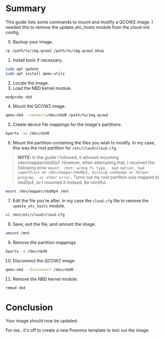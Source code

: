# Summary
This guide lists some commands to mount and modify a QCOW2 image.
I needed this to remove the update_etc_hosts module from the 
cloud-init config.

0. Backup your image.
```sh
cp /path/to/img.qcow2 /path/to/img.qcow2.bkup
```

1. Install tools if necessary.
```sh
sudo apt update
sudo apt install qemu-utils
```

2. Locate the image.
3. Load the NBD kernel module.
```sh
modprobe nbd
```
4. Mount the QCOW2 image.
```sh
qemu-nbd --connect=/dev/nbd0 /path/to/img.qcow2
```
5. Create device file mappings for the image's partitions.
```sh
kpartx -av /dev/nbd0
```
6. Mount the partition containing the files you wish to modify.
In my case, this was the root partition for `/etc/cloud/cloud.cfg`.
> **NOTE:** In the guide I followed, it advised mounting /dev/mapper/nbd0p1.
However, when attempting that, I received the following error `mount: /mnt: wrong fs type, 
bad option, bad superblock on /dev/mapper/nbd0p1, missing codepage or helper program, 
or other error.` Turns out my root partition was mapped to nbd0p4, so I mounted it instead.
Be mindful.
```sh
mount /dev/mapper/nbd0p4 /mnt
```
7. Edit the file you're after. In my case the `cloud.cfg` file to remove the `update_etc_hosts` module.
```sh
vi /mnt/etc/cloud/cloud.cfg
```
8. Save, exit the file, and umount the image.
```sh
umount /mnt
```
9. Remove the partition mappings.
```sh
kpartx -d /dev/nbd0
```
10. Disconnect the QCOW2 image.
```sh
qemu-nbd --disconnect /dev/nbd0
```
11. Remove the NBD kernel module.
```sh
rmmod nbd
```
# Conclusion
Your image should now be updated.

For me.. it's off to create a new Proxmox template to test out the image.